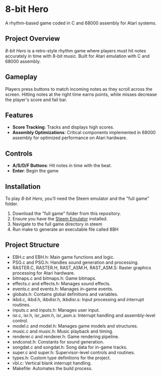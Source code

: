 # 8-bit Hero

A rhythm-based game coded in C and 68000 assembly for Atari systems.

## Project Overview
*8-bit Hero* is a retro-style rhythm game where players must hit notes accurately in time with 8-bit music. Built for Atari emulation with C and 68000 assembly.

## Gameplay
Players press buttons to match incoming notes as they scroll across the screen. Hitting notes at the right time earns points, while misses decrease the player's score and fail bar.

## Features
- **Score Tracking**: Tracks and displays high scores.
- **Assembly Optimizations**: Critical components implemented in 68000 assembly for optimized performance on Atari hardware.

## Controls
- **A/S/D/F Buttons**: Hit notes in time with the beat.
- **Enter**: Begin the game

## Installation
To play *8-bit Hero*, you’ll need the Steem emulator and the "full game" folder.

1. Download the "full game" folder from this repository.
2. Ensure you have the [Steem Emulator](http://steem.atari.st/) installed.
3. Navigate to the full game directory in steem
4. Run make to generate an executable file called 8BH

## Project Structure
- EBH.c and EBH.h: Main game functions and logic.
- PSG.c and PSG.h: Handles sound generation and processing.
- RASTER.C, RASTER.H, RAST_ASM.H, RAST_ASM.S: Raster graphics processing for Atari hardware.
- bitmaps.c and bitmaps.h: Game bitmaps.
- effects.c and effects.h: Manages sound effects.
- events.c and events.h: Manages in-game events.
- globals.h: Contains global definitions and variables.
- ikbd.c, ikbd.h, ikbdisr.h, ikbdisr.s: Input processing and interrupt routines.
- inputs.c and inputs.h: Manages user input.
- isr.c, isr.h, isr_asm.h, isr_asm.s: Interrupt handling and assembly-level control.
- model.c and model.h: Manages game models and structures.
- music.c and music.h: Music playback and timing.
- renderer.c and renderer.h: Game rendering pipeline.
- sndconst.h: Constants for sound generation.
- songdat.c and songdat.h: Song data for in-game tracks.
- super.c and super.h: Supervisor-level controls and routines.
- types.h: Custom type definitions for the project.
- vbl.c: Vertical blank interrupt handling.
- Makefile: Automates the build process.
